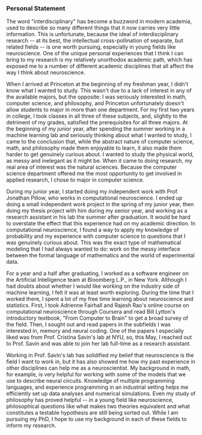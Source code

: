 ### Personal Statement

The word "interdisciplinary" has become a buzzword in modern academia, used to describe so many different things that it now carries very little information. This is unfortunate, because the ideal of interdisciplinary research -- at its best, the intellectual cross-pollination of separate, but related fields -- is one worth pursuing, especially in young fields like neuroscience. One of the unique personal experiences that I think I can bring to my research is my relatively unorthodox academic path, which has exposed me to a number of different academic disciplines that all affect the way I think about neuroscience.

When I arrived at Princeton at the beginning of my freshman year, I didn't know what I wanted to study. This wasn't due to a lack of interest in any of the available majors, but the opposite: I was seriously interested in math, computer science, and philosophy, and Princeton unfortunately doesn't allow students to major in more than one department. For my first two years in college, I took classes in all three of these subjects, and, slightly to the detriment of my grades, satisfied the prerequisites for all three majors. At the beginning of my junior year, after spending the summer working in a machine learning lab and seriously thinking about what I wanted to study, I came to the conclusion that, while the abstract nature of computer science, math, and philosophy made them enjoyable to learn, it also made them harder to get genuinely curious about. I wanted to study the physical world, as messy and inelegant as it might be. When it came to doing research, my real area of interest was the natural sciences. Because the computer science department offered me the most opportunity to get involved in applied research, I chose to major in computer science.

During my junior year, I started doing my independent work with Prof. Jonathan Pillow, who works in computational neuroscience. I ended up doing a small independent work project in the spring of my junior year, then doing my thesis project with him during my senior year, and working as a research assistant in his lab the summer after graduation. It would be hard to overstate the effect that this experience had on my academic direction. In computational neuroscience, I found a way to apply my knowledge of probability and my experience with computer science to questions that I was genuinely curious about. This was the exact type of mathematical modeling that I had always wanted to do: work on the messy interface between the formal language of mathematics and the world of experimental data. 

For a year and a half after graduating, I worked as a software engineer on the Artificial Intelligence team at Bloomberg L.P., in New York. Although I had doubts about whether I would like working on the industry side of machine learning, I felt it was at least worth exploring. During the time that I worked there, I spent a lot of my free time learning about neuroscience and statistics. First, I took Adrienne Fairhall and Rajesh Rao's online course on computational neuroscience through Coursera and read Bill Lytton's introductory textbook, "From Computer to Brain" to get a broad survey of the field. Then, I sought out and read papers in the subfields I was interested in, memory and neural coding. One of the papers I especially liked was from Prof. Cristina Savin's lab at NYU, so, this May, I reached out to Prof. Savin and was able to join her lab full-time as a research assistant. 

Working in Prof. Savin's lab has solidified my belief that neuroscience is the field I want to work in, but it has also showed me how my past experience in other disciplines can help me as a neuroscientist. My background in math, for example, is very helpful for working with some of the models that we use to describe neural circuits. Knowledge of multiple programming languages, and experience programming in an industrial setting helps me efficiently set up data analyses and numerical simulations. Even my study of philosophy has proved helpful -- in a young field like neuroscience, philosophical questions like what makes two theories equivalent and what constitutes a testable hypothesis are still being sorted out. While I am pursuing my PhD, I hope to use my background in each of these fields to inform my research.

